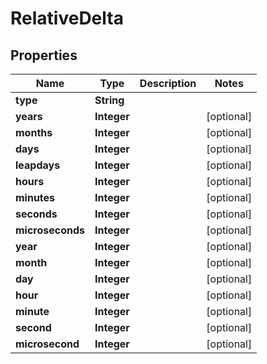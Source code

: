

# RelativeDelta

## Properties

Name | Type | Description | Notes
------------ | ------------- | ------------- | -------------
**type** | **String** |  | 
**years** | **Integer** |  |  [optional]
**months** | **Integer** |  |  [optional]
**days** | **Integer** |  |  [optional]
**leapdays** | **Integer** |  |  [optional]
**hours** | **Integer** |  |  [optional]
**minutes** | **Integer** |  |  [optional]
**seconds** | **Integer** |  |  [optional]
**microseconds** | **Integer** |  |  [optional]
**year** | **Integer** |  |  [optional]
**month** | **Integer** |  |  [optional]
**day** | **Integer** |  |  [optional]
**hour** | **Integer** |  |  [optional]
**minute** | **Integer** |  |  [optional]
**second** | **Integer** |  |  [optional]
**microsecond** | **Integer** |  |  [optional]



